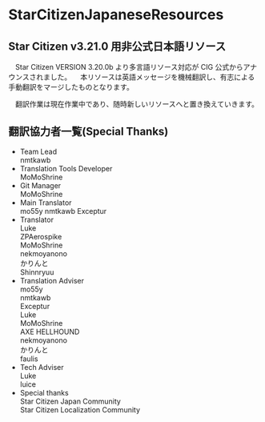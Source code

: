 # StarCitizenJapaneseResources

## Star Citizen v3.21.0 用非公式日本語リソース

　Star Citizen VERSION 3.20.0b より多言語リソース対応が CIG 公式からアナウンスされました。
　本リソースは英語メッセージを機械翻訳し、有志による手動翻訳をマージしたものとなります。

　翻訳作業は現在作業中であり、随時新しいリソースへと置き換えていきます。


## 翻訳協力者一覧(Special Thanks)

+ Team Lead  
	nmtkawb  
+ Translation Tools Developer  
	MoMoShrine  
+ Git Manager  
	MoMoShrine  
+ Main Translator  
	mo55y
    nmtkawb
	Exceptur
+ Translator  
	Luke  
	ZPAerospike  
	MoMoShrine  
	nekmoyanono  
	かりんと  
	Shinnryuu  
+ Translation Adviser  
	mo55y  
	nmtkawb  
	Exceptur  
	Luke  
	MoMoShrine  
	AXE HELLHOUND  
	nekmoyanono  
	かりんと  
	faulis  
+ Tech Adviser  
	Luke  
	luice  
+ Special thanks  
	Star Citizen Japan Community  
	Star Citizen Localization Community  
